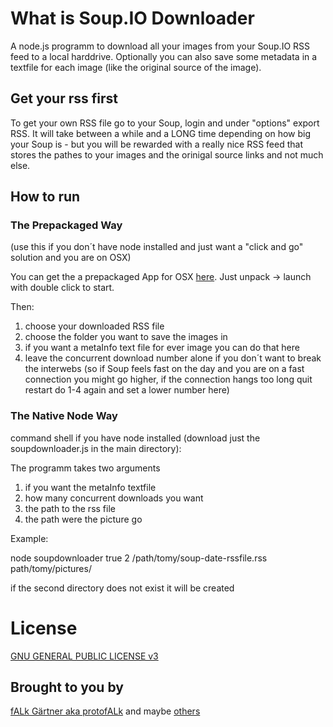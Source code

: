 # What is Soup.IO Downloader

A node.js programm to download all your images from your Soup.IO RSS feed to a local harddrive. Optionally you can also save some metadata in a textfile for each image (like the original source of the image). 


## Get your rss first

To get your own RSS file go to your Soup, login and under "options" export RSS. It will take between a while and a LONG time depending on how big your Soup is - but you will be rewarded with a really nice RSS feed that stores the pathes to your images and the orinigal source links and not much else. 

## How to run

### The Prepackaged Way 
(use this if you don´t have node installed and just want a "click and go" solution and you are on OSX)


You can get the a prepackaged App for OSX [here](https://github.com/protofALk/Soup.io-downloader/blob/master/soupiodownloaderPackage/SoupDownloader.app.zip).
Just unpack -> launch with double click to start. 

Then: 

1.  choose your downloaded RSS file
2.  choose the folder you want to save the images in
3.  if you want a metaInfo text file for ever image you can do that here
4.  leave the concurrent download number alone if you don´t want to break the interwebs 
	(so if Soup feels fast on the day and you are on a fast connection you might go higher, if the connection hangs too long quit restart do 1-4 again and set a lower number here)


### The Native Node Way 

command shell if you have node installed (download just the soupdownloader.js in the main directory): 

The programm takes two arguments 

1.  if you want the metaInfo textfile
2.  how many concurrent downloads you want 
1.  the path to the rss file 
2.  the path were the picture go


Example:

node soupdownloader true 2 /path/tomy/soup-date-rssfile.rss path/tomy/pictures/

if the second directory does not exist it will be created

# License
[GNU GENERAL PUBLIC LICENSE v3](http://www.gnu.org/licenses/gpl.html)

## Brought to you by
[fALk Gärtner aka protofALk](https://github.com/protofalk) and maybe [others](https://github.com/prototypen/protoo/graphs/contributors)